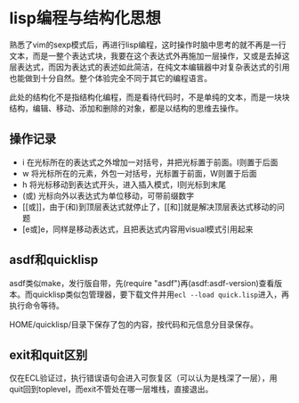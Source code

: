 # lisp编程与结构化思想

熟悉了vim的sexp模式后，再进行lisp编程，这时操作时脑中思考的就不再是一行文本，而是一整个表达式块，我要在这个表达式外再施加一层操作，又或是去掉这层表达式，而因为表达式的表述如此简洁，在纯文本编辑器中对复杂表达式的引用也能做到十分自然。整个体验完全不同于其它的编程语言。

此处的结构化不是指结构化编程，而是看待代码时，不是单纯的文本，而是一块块结构，编辑、移动、添加和删除的对象，都是以结构的思维去操作。

操作记录
--
* <leader>i  在光标所在的表达式之外增加一对括号，并把光标置于前面。I则置于后面
* <leader>w 将光标所在的元素，外包一对括号，光标置于前面，W则置于后面
* <leader>h 将光标移动到表达式开头，进入插入模式，l则光标到末尾
* (或) 光标向外以表达式为单位移动，可带前缀数字
* [[或]]，由于(和)到顶层表达式就停止了，[[和]]就是解决顶层表达式移动的问题
* [e或]e，同样是移动表达式，且把表达式内容用visual模式引用起来

asdf和quicklisp
--
asdf类似make，发行版自带，先(require "asdf")再(asdf:asdf-version)查看版本。而quicklisp类似包管理器，要下载文件并用`ecl --load quick.lisp`进入，再执行命令等待。

HOME/quicklisp/目录下保存了包的内容，按代码和元信息分目录保存。

exit和quit区别
--
仅在ECL验证过，执行错误语句会进入可恢复区（可以认为是栈深了一层），用quit回到toplevel，而exit不管处在哪一层堆栈，直接退出。